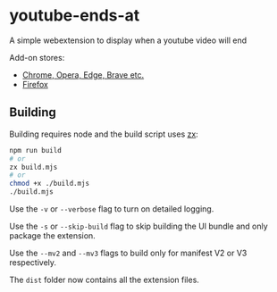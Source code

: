 # youtube-ends-at

A simple webextension to display when a youtube video will end

Add-on stores:

-   [Chrome, Opera, Edge, Brave etc.](https://chrome.google.com/webstore/detail/youtube-ends-at/oahgfgokmkpgkbfnedkbbmnogjmfpljd)
-   [Firefox](https://addons.mozilla.org/en-US/firefox/addon/youtube-ends-at/)

## Building

Building requires node and the build script uses
[zx](https://www.npmjs.com/package/zx):

```sh
npm run build
# or
zx build.mjs
# or
chmod +x ./build.mjs
./build.mjs
```

Use the `-v` or `--verbose` flag to turn on detailed logging.

Use the `-s` or `--skip-build` flag to skip building the UI bundle and only
package the extension.

Use the `--mv2` and `--mv3` flags to build only for manifest V2 or V3
respectively.

The `dist` folder now contains all the extension files.
